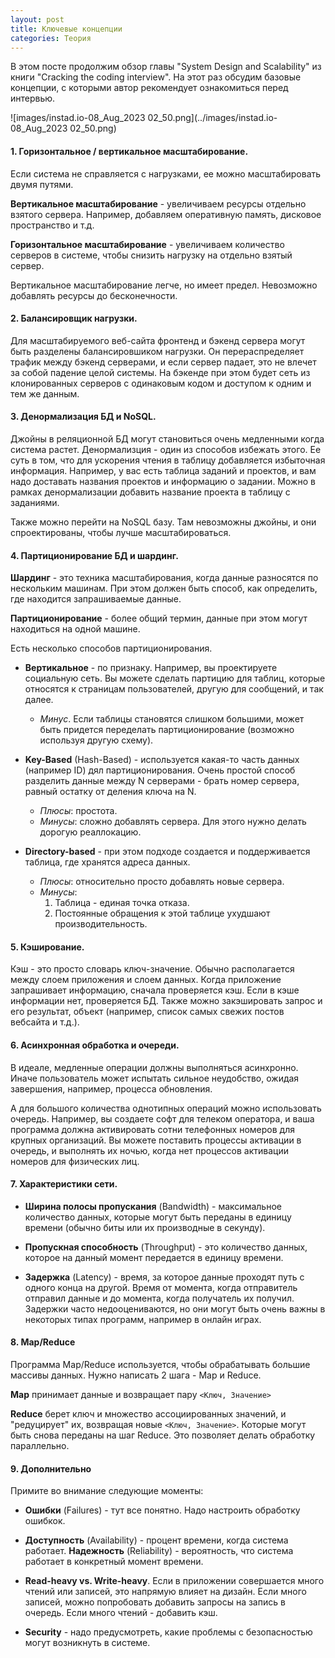 ```yaml
---
layout: post
title: Ключевые концепции
categories: Теория
---
```


В этом посте продолжим обзор главы "System Design and Scalability" из книги "Cracking the coding interview". На 
этот раз обсудим базовые концепции, с которыми автор рекомендует ознакомиться перед интервью.

![images/instad.io-08_Aug_2023 02_50.png](../images/instad.io-08_Aug_2023 02_50.png)



#### 1. Горизонтальное / вертикальное масштабирование.

Если система не справляется с нагрузками, ее можно масштабировать двумя путями.

**Вертикальное масштабирование** - увеличиваем ресурсы отдельно взятого сервера. Например, добавляем оперативную память, 
дисковое пространство и т.д. 

**Горизонтальное масштабирование** - увеличиваем количество серверов в системе, чтобы снизить нагрузку на отдельно 
взятый сервер. 

Вертикальное масштабирование легче, но имеет предел. Невозможно добавлять ресурсы до бесконечности.

#### 2. Балансировщик нагрузки.

Для масштабируемого веб-сайта фронтенд и бэкенд сервера могут быть разделены балансировшиком нагрузки. Он 
перераспределяет трафик между бэкенд серверами, и если сервер падает, это не влечет за собой падение 
целой системы. На бэкенде при этом будет сеть из клонированных серверов с одинаковым кодом и доступом к 
одним и тем же данным.

#### 3. Денормализация БД и NoSQL.

Джойны в реляционной БД могут становиться очень медленными когда система растет. Денормализция - один из способов 
избежать этого. Ее суть в том, что для ускорения чтения в таблицу добавляется избыточная информация. 
Например, у вас есть таблица заданий и проектов, и вам надо доставать названия проектов и информацию о задании. 
Можно в рамках денормализации добавить название проекта в таблицу с заданиями.

Также можно перейти на NoSQL базу. Там невозможны джойны, и они спроектированы, чтобы лучше масштабироваться.

#### 4. Партиционирование БД и шардинг. 

**Шардинг** - это техника масштабирования, когда данные разносятся по нескольким машинам. При этом должен быть способ, как 
определить, где находится запрашиваемые данные.

**Партиционирование** - более общий термин, данные при этом могут находиться на одной машине.

Есть несколько способов партиционирования.

* **Вертикальное** - по признаку. Например, вы проектируете социальную сеть. Вы можете сделать партицию для таблиц, 
  которые относятся к страницам пользователей, другую для сообщений, и так далее. 
  + _Минус_. Если таблицы  становятся слишком большими, может быть придется переделать партиционирование (возможно 
    используя другую схему).



* **Key-Based** (Hash-Based) - используется какая-то часть данных (например ID)  дял партиционирования. Очень 
   простой способ разделить данные между N серверами - брать номер сервера, равный остатку от деления ключа на N. 
  + _Плюсы_: простота. 
  + _Минусы_: сложно добавлять сервера. Для этого нужно делать дорогую реаллокацию.



* **Directory-based** - при этом подходе создается и поддерживается таблица, где хранятся адреса данных. 
  + _Плюсы_: относительно просто добавлять новые сервера. 
  + _Минусы_: 
    1. Таблица - единая точка отказа. 
    2. Постоянные обращения к этой таблице ухудшают 
    производительность.

#### 5. Кэширование.

Кэш - это просто словарь ключ-значение. Обычно располагается между слоем приложения и слоем данных.
Когда приложение запрашивает информацию, сначала проверяется кэш. Если в кэше информации нет, проверяется БД. 
Также можно закэшировать запрос и его результат, объект (например, список самых свежих постов вебсайта и т.д.).

#### 6. Асинхронная обработка и очереди.

В идеале, медленные операции должны выполняться асинхронно. Иначе пользователь может испытать сильное неудобство, 
ожидая завершения, например, процесса обновления.

А для большого количества однотипных операций можно использовать очередь. Например, вы создаете софт для телеком 
оператора, и ваша программа должна активировать сотни телефонных номеров для крупных организаций. Вы можете 
поставить процессы активации в очередь, и выполнять их ночью, когда нет процессов активации номеров для физических лиц.

#### 7. Характеристики сети.

* **Ширина полосы пропускания** (Bandwidth) - максимальное количество данных, которые могут быть переданы в единицу 
  времени (обычно биты или их производные в секунду).


* **Пропускная способность** (Throughput) - это количество данных, которое на данный момент передается в единицу 
  времени.


* **Задержка** (Latency) - время, за которое данные проходят путь с одного конца на другой. Время от момента, когда 
  отправитель отправил данные и до момента, когда получатель их получил.
Задержки часто недооцениваются, но они могут быть очень важны в некоторых типах программ, например в онлайн играх. 

#### 8. Map/Reduce

Программа  Map/Reduce используется, чтобы обрабатывать большие массивы данных. Нужно написать 2 шага - Map и Reduce.

**Map** принимает данные и возвращает пару `<Ключ, Значение>`

**Reduce** берет ключ и множество ассоциированных значений, и "редуцирует" их, возвращая новые `<Ключ, Значение>`. 
Которые могут быть снова переданы на шаг Reduce. Это позволяет делать обработку параллельно.

#### 9. Дополнительно
Примите во внимание следующие моменты:

* **Ошибки** (Failures) - тут все понятно. Надо настроить обработку ошибкок.


* **Доступность** (Availability) - процент времени, когда система работает.
**Надежность** (Reliability) - вероятность, что система работает в конкретный момент времени.


* **Read-heavy vs. Write-heavy**. Если в приложении совершается много чтений или записей, это напрямую 
  влияет на дизайн. Если много записей, можно попробовать добавить запросы на запись в очередь. Если много чтений - 
  добавить кэш.


* **Security** - надо предусмотреть, какие проблемы с безопасностью могут возникнуть в системе.
